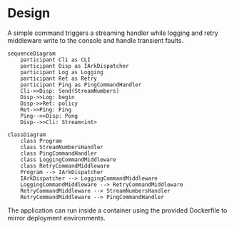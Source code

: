 # Design

A simple command triggers a streaming handler while logging and retry middleware write to the console and handle transient faults.

```mermaid
sequenceDiagram
    participant Cli as CLI
    participant Disp as IArkDispatcher
    participant Log as Logging
    participant Ret as Retry
    participant Ping as PingCommandHandler
    Cli->>Disp: Send(StreamNumbers)
    Disp->>Log: begin
    Disp->>Ret: policy
    Ret->>Ping: Ping
    Ping-->>Disp: Pong
    Disp-->>Cli: Stream<int>
```

```mermaid
classDiagram
    class Program
    class StreamNumbersHandler
    class PingCommandHandler
    class LoggingCommandMiddleware
    class RetryCommandMiddleware
    Program --> IArkDispatcher
    IArkDispatcher --> LoggingCommandMiddleware
    LoggingCommandMiddleware --> RetryCommandMiddleware
    RetryCommandMiddleware --> StreamNumbersHandler
    RetryCommandMiddleware --> PingCommandHandler
```

The application can run inside a container using the provided Dockerfile to mirror deployment environments.
